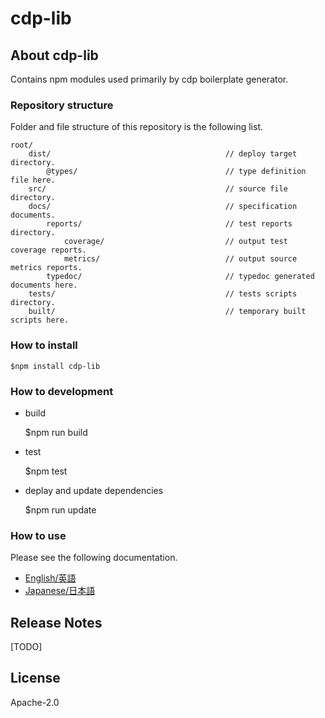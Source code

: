 ﻿# cdp-lib

## About cdp-lib

Contains npm modules used primarily by cdp boilerplate generator.


### Repository structure
Folder and file structure of this repository is the following list.

    root/
        dist/                                       // deploy target directory.
            @types/                                 // type definition file here.
        src/                                        // source file directory.
        docs/                                       // specification documents.
            reports/                                // test reports directory.
                coverage/                           // output test coverage reports.
                metrics/                            // output source metrics reports.
            typedoc/                                // typedoc generated documents here.
        tests/                                      // tests scripts directory.
        built/                                      // temporary built scripts here.


### How to install

    $npm install cdp-lib

### How to development

* build

    $npm run build

* test

    $npm test

* deplay and update dependencies

    $npm run update


### How to use
Please see the following documentation.

- [English/英語](docs/en)
- [Japanese/日本語](docs/ja)

## Release Notes

[TODO]

## License

Apache-2.0
